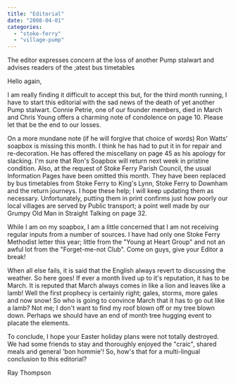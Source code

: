 ```yaml
---
title: "Editorial"
date: "2008-04-01"
categories: 
  - "stoke-ferry"
  - "village-pump"
---
```


The editor expresses concern at the loss of another Pump stalwart and advises readers of the ;atest bus timetables

Hello again,

I am really finding it difficult to accept this but, for the third month running, I have to start this editorial with the sad news of the death of yet another Pump stalwart. Connie Petrie, one of our founder members, died in March and Chris Young offers a charming note of condolence on page 10. Please let that be the end to our losses.

On a more mundane note (if he will forgive that choice of words) Ron Watts' soapbox is missing this month. I think he has had to put it in for repair and re-decoration. He has offered the miscellany on page 45 as his apology for slacking. I'm sure that Ron's Soapbox will return next week in pristine condition. Also, at the request of Stoke Ferry Parish Council, the usual Information Pages have been omitted this month. They have been replaced by bus timetables from Stoke Ferry to King's Lynn, Stoke Ferry to Downham and the return journeys. I hope these help; I will keep updating them as necessary. Unfortunately, putting them in print confirms just how poorly our local villages are served by Public transport; a point well made by our Grumpy Old Man in Straight Talking on page 32.

While I am on my soapbox, I am a little concerned that I am not receiving regular inputs from a number of sources. I have had only one Stoke Ferry Methodist letter this year; little from the "Young at Heart Group" and not an awful lot from the "Forget-me-not Club". Come on guys, give your Editor a break!

When all else fails, it is said that the English always revert to discussing the weather. So here goes! If ever a month lived up to it's reputation, it has to be March. It is reputed that March always comes in like a lion and leaves like a lamb! Well the first prophecy is certainly right; gales, storms, more gales and now snow! So who is going to convince March that it has to go out like a lamb? Not me; I don't want to find my roof blown off or my tree blown down. Perhaps we should have an end of month tree hugging event to placate the elements.

To conclude, I hope your Easter holiday plans were not totally destroyed. We had some friends to stay and thoroughly enjoyed the "craic", shared meals and general 'bon hommie'! So, how's that for a multi-lingual conclusion to this editorial?

Ray Thompson
